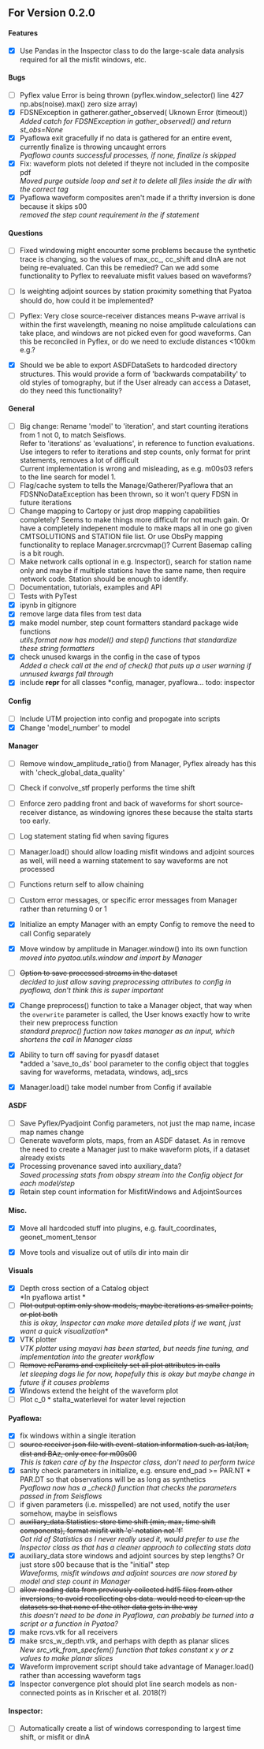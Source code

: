 ## For Version 0.2.0

#### Features
- [X] Use Pandas in the Inspector class to do the large-scale data analysis required for all the misfit windows, etc.

#### Bugs
- [ ] Pyflex value Error is being thrown (pyflex.window_selector() line 427 np.abs(noise).max() zero size array)
- [X] FDSNException in gatherer.gather_observed( Uknown Error (timeout))  
      *Added catch for FDSNException in gather_observed() and return st_obs=None*
- [X] Pyaflowa exit gracefully if no data is gathered for an entire event, currently finalize is throwing uncaught errors  
      *Pyaflowa counts successful processes, if none, finalize is skipped*
- [X] Fix: waveform plots not deleted if theyre not included in the composite pdf  
      *Moved purge outside loop and set it to delete all files inside the dir with the correct tag*
- [X] Pyaflowa waveform composites aren't made if a thrifty inversion is done because it skips s00  
      *removed the step count requirement in the if statement*
      
#### Questions
- [ ] Fixed windowing might encounter some problems because the synthetic trace is changing, so the values of max_cc_, cc_shift and dlnA are not being re-evaluated. Can this be remedied? Can we add some functionality to Pyflex to reevaluate misfit values based on waveforms?
- [ ] Is weighting adjoint sources by station proximity something that Pyatoa should do, how could it be implemented?
- [ ] Pyflex: Very close source-receiver distances means P-wave arrival is within the first wavelength, meaning no noise amplitude calculations can take place, and windows are not picked even for good waveforms. Can this be reconciled in Pyflex, or do we need to exclude distances <100km e.g.?
- [X] Should we be able to export ASDFDataSets to hardcoded directory structures. This would provide a form of 'backwards compatability' to old styles of tomography, but if the User already can access a Dataset, do they need this functionality?


#### General
- [ ] Big change: Rename 'model' to 'iteration', and start counting iterations from 1 not 0, to match Seisflows.  
      Refer to 'iterations' as 'evaluations', in reference to function evaluations.  
      Use integers to refer to iterations and step counts, only format for print statements, removes a lot of difficult   
      Current implementation is wrong and misleading, as e.g. m00s03 refers to the line search for model 1.
- [ ] Flag/cache system to tells the Manage/Gatherer/Pyaflowa that an FDSNNoDataException has been thrown, so it won't query FDSN in future iterations
- [ ] Change mapping to Cartopy or just drop mapping capabilities completely? Seems to make things more difficult for not much gain. Or have a completely indepenent module to 
     make maps all in one go given CMTSOLUTIONS and STATION file list. Or use ObsPy mapping functionality to replace Manager.srcrcvmap()? Current Basemap calling is a bit 
     rough.
- [ ] Make network calls optional in e.g. Inspector(), search for station name only and maybe if multiple stations have the same name, then require network code. Station should be enough to identify.
- [ ] Documentation, tutorials, examples and API
- [ ] Tests with PyTest
- [X] ipynb in gitignore
- [X] remove large data files from test data
- [X] make model number, step count formatters standard package wide functions  
     *utils.format now has model() and step() functions that standardize these string formatters*
- [X] check unused kwargs in the config in the case of typos  
      *Added a check call at the end of check() that puts up a user warning if unnused kwargs fall through*
- [X] include __repr__ for all classes
     *config, manager, pyaflowa... todo: inspector  

#### Config
- [ ] Include UTM projection into config and propogate into scripts
- [X] Change 'model_number' to model

#### Manager
- [ ] Remove window_amplitude_ratio() from Manager, Pyflex already has this with 'check_global_data_quality'
- [ ] Check if convolve_stf properly performs the time shift  
- [ ] Enforce zero padding front and back of waveforms for short source-receiver distance, as windowing ignores these because the stalta starts too early.
- [ ] Log statement stating fid when saving figures
- [ ] Manager.load() should allow loading misfit windows and adjoint sources as well, will need a warning statement to say waveforms are not processed
- [ ] Functions return self to allow chaining
- [ ] Custom error messages, or specific error messages from Manager rather than returning 0 or 1
- [X] Initialize an empty Manager with an empty Config to remove the need to call Config separately
- [X] Move window by amplitude in Manager.window() into its own function  
     *moved into pyatoa.utils.window and import by Manager*
- [ ] ~~Option to save processed streams in the dataset~~  
     *decided to just allow saving preprocessing attributes to config in pyaflowa, don't think this is super important*  
- [X] Change preprocess() function to take a Manager object, that way when the `overwrite` parameter is called, the User knows exactly
      how to write their new preprocess function  
      *standard preproc() fuction now takes manager as an input, which shortens the call in Manager class*
- [X] Ability to turn off saving for pyasdf dataset  
     *added a 'save_to_ds' bool parameter to the config object that toggles saving for waveforms, metadata, windows, adj_srcs
- [X] Manager.load() take model number from Config if available


#### ASDF
- [ ] Save Pyflex/Pyadjoint Config parameters, not just the map name, incase map names change
- [ ] Generate waveform plots, maps, from an ASDF dataset. As in remove the need to create a Manager just to make 
      waveform plots, if a dataset already exists
- [X] Processing provenance saved into auxiliary_data?  
      *Saved processing stats from obspy stream into the Config object for each model/step*
- [X] Retain step count information for MisfitWindows and AdjointSources

#### Misc.
- [X] Move all hardcoded stuff into plugins, e.g. fault_coordinates, geonet_moment_tensor
- [X] Move tools and visualize out of utils dir into main dir


#### Visuals
- [X] Depth cross section of a Catalog object  
      *In pyaflowa artist *  
- [ ] ~~Plot output optim only show models, maybe iterations as smaller points, or plot both~~  
     *this is okay, Inspector can make more detailed plots if we want, just want a quick visualization**  
- [X] VTK plotter  
     *VTK plotter using mayavi has been started, but needs fine tuning, and implementation into the greater workflow*  
- [ ] ~~Remove rcParams and explicitely set all plot attributes in calls~~   
     *let sleeping dogs lie for now, hopefully this is okay but maybe change in future if it causes problems*  
- [x] Windows extend the height of the waveform plot
- [ ] Plot c_0 * stalta_waterlevel for water level rejection

#### Pyaflowa:
- [X] fix windows within a single iteration  
- [ ] ~~source receiver json file with event-station information such as lat/lon, dist and BAz, only once for m00s00~~  
     *This is taken care of by the Inspector class, don't need to perform twice*  
- [X] sanity check parameters in initialize, e.g. ensure end_pad >= PAR.NT * PAR.DT so that observations will be as long as synthetics  
     *Pyaflowa now has a _check() function that checks the parameters passed in from Seisflows*  
- [ ] if given parameters (i.e. misspelled) are not used, notify the user somehow, maybe in seisflows  
- [ ] ~~auxiliary_data.Statistics: store time shift (min, max, time shift components), format misfit with 'e' notation not 'f'~~   
     *Got rid of Statistics as I never really used it, would prefer to use the Inspector class as that has a cleaner approach to  collecting stats data*  
- [X] auxiliary_data store windows and adjoint sources by step lengths? Or just store s00 because that is the "initial" step  
      *Waveforms, misfit windows and adjoint sources are now stored by model and step count in Manager*  
- [ ] ~~allow reading data from previously collected hdf5 files from other inversions, to avoid recollecting obs data. would need to clean up the datasets so that none of the other data gets in the way~~   
     *this doesn't need to be done in Pyaflowa, can probably be turned into a script or a function in Pyatoa?*  
- [X] make rcvs.vtk for all receivers
- [X] make srcs_w_depth.vtk, and perhaps with depth as planar slices  
      *New src_vtk_from_specfem() function that takes constant x y or z values to make planar slices*
- [X] Waveform improvement script should take advantage of Manager.load() rather than accessing waveform tags
- [X] Inspector convergence plot should plot line search models as non-connected points as in Krischer et al. 2018(?)

#### Inspector:
- [ ] Automatically create a list of windows corresponding to largest time shift, or misfit or dlnA

